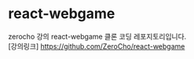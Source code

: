 # react-webgame
zerocho 강의 react-webgame 클론 코딩 레포지토리입니다.  
[강의링크] https://github.com/ZeroCho/react-webgame
